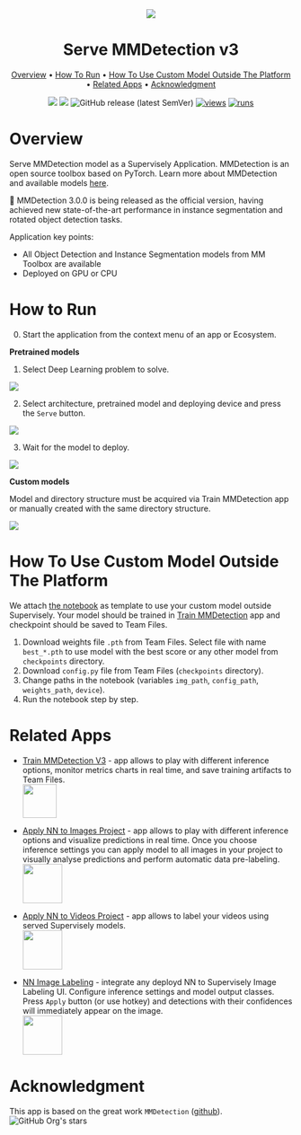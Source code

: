 <div align="center" markdown>
<img src="https://github.com/supervisely-ecosystem/serve-mmdetection-2/assets/115161827/b5d59262-637a-491c-97da-5984ffac6319"/>  

# Serve MMDetection v3
  
<p align="center">
  <a href="#Overview">Overview</a> •
  <a href="#How-To-Run">How To Run</a> •
  <a href="#How-To-Use-Custom-Model-Outside-The-Platform">How To Use Custom Model Outside The Platform</a> •
  <a href="#Related-apps">Related Apps</a> •
  <a href="#Acknowledgment">Acknowledgment</a>
</p>

[![](https://img.shields.io/badge/supervisely-ecosystem-brightgreen)](https://ecosystem.supervise.ly/apps/supervisely-ecosystem/serve-mmdetection-v3)
[![](https://img.shields.io/badge/slack-chat-green.svg?logo=slack)](https://supervise.ly/slack)
![GitHub release (latest SemVer)](https://img.shields.io/github/v/release/supervisely-ecosystem/serve-mmdetection-v3)
[![views](https://app.supervise.ly/img/badges/views/supervisely-ecosystem/serve-mmdetection-v3.png)](https://supervise.ly)
[![runs](https://app.supervise.ly/img/badges/runs/supervisely-ecosystem/serve-mmdetection-v3.png)](https://supervise.ly)
 
</div>

# Overview

Serve MMDetection model as a Supervisely Application. MMDetection is an open source toolbox based on PyTorch. Learn more about MMDetection and available models [here](https://github.com/open-mmlab/mmdetection).

:star2: MMDetection 3.0.0 is being released as the official version, having achieved new state-of-the-art performance in instance segmentation and rotated object detection tasks.

Application key points:
- All Object Detection and Instance Segmentation models from MM Toolbox are available
- Deployed on GPU or CPU

# How to Run

0. Start the application from the context menu of an app or Ecosystem.

**Pretrained models**

1. Select Deep Learning problem to solve.

<img src="XXX" />

2. Select architecture, pretrained model and deploying device and press the `Serve` button.

<img src="XXX" />

3. Wait for the model to deploy.

  <img src="XXX" />

**Custom models**

Model and directory structure must be acquired via Train MMDetection app or manually created with the same directory structure.

<img src="XXX" />

# How To Use Custom Model Outside The Platform

We attach [the notebook](https://github.com/supervisely-ecosystem/mmdetection/blob/main/serve/run_image.ipynb) as template to use your custom model outside Supervisely. Your model should be trained in [Train MMDetection](https://ecosystem.supervise.ly/apps/supervisely-ecosystem/mmdetection/train) app and checkpoint should be saved to Team Files.

1. Download weights file `.pth` from Team Files. Select file with name `best_*.pth` to use model with the best score or any other model from `checkpoints` directory.
2. Download `config.py` file from Team Files (`checkpoints` directory).
3. Change paths in the notebook (variables `img_path`, `config_path`, `weights_path`, `device`).
4. Run the notebook step by step.

# Related Apps


- [Train MMDetection V3](https://ecosystem.supervise.ly/apps/supervisely-ecosystem/train-mmdetection-2) - app allows to play with different inference options, monitor metrics charts in real time, and save training artifacts to Team Files.  
  <img data-key="sly-module-link" data-module-slug="supervisely-ecosystem/train-mmdetection-2" src="XXX" height="60px" margin-bottom="20px"/>

- [Apply NN to Images Project](https://ecosystem.supervise.ly/apps/supervisely-ecosystem%252Fnn-image-labeling%252Fproject-dataset) - app allows to play with different inference options and visualize predictions in real time.  Once you choose inference settings you can apply model to all images in your project to visually analyse predictions and perform automatic data pre-labeling.   
    <img data-key="sly-module-link" data-module-slug="supervisely-ecosystem/nn-image-labeling/project-dataset" src="https://i.imgur.com/M2Tp8lE.png" height="70px" margin-bottom="20px"/>  

- [Apply NN to Videos Project](https://ecosystem.supervise.ly/apps/apply-nn-to-videos-project) - app allows to label your videos using served Supervisely models.  
  <img data-key="sly-module-link" data-module-slug="supervisely-ecosystem/apply-nn-to-videos-project" src="https://imgur.com/LDo8K1A.png" height="70px" margin-bottom="20px" />

- [NN Image Labeling](https://ecosystem.supervise.ly/apps/supervisely-ecosystem%252Fnn-image-labeling%252Fannotation-tool) - integrate any deployd NN to Supervisely Image Labeling UI. Configure inference settings and model output classes. Press `Apply` button (or use hotkey) and detections with their confidences will immediately appear on the image.   
    <img data-key="sly-module-link" data-module-slug="supervisely-ecosystem/nn-image-labeling/annotation-tool" src="https://i.imgur.com/hYEucNt.png" height="70px" margin-bottom="20px"/>

# Acknowledgment

This app is based on the great work `MMDetection` ([github](https://github.com/open-mmlab/mmdetection)). ![GitHub Org's stars](https://img.shields.io/github/stars/open-mmlab/mmdetection?style=social)


